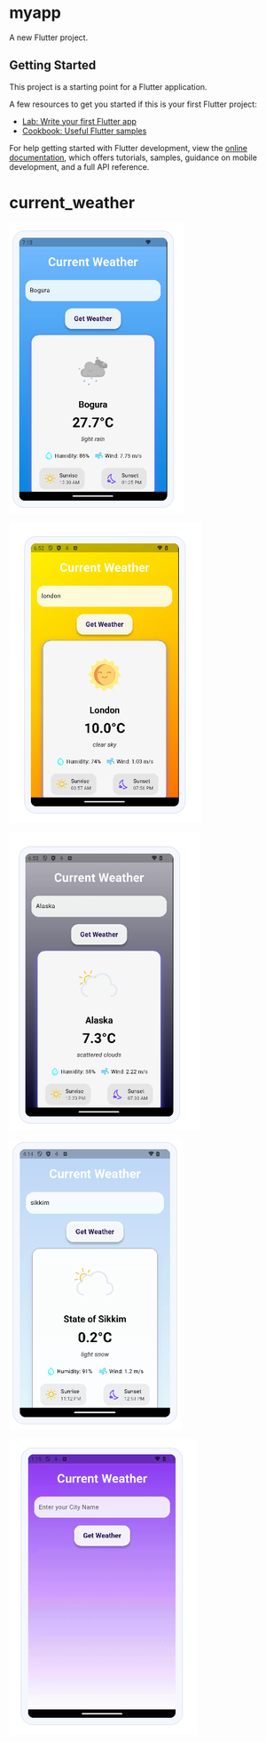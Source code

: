# myapp

A new Flutter project.

## Getting Started

This project is a starting point for a Flutter application.

A few resources to get you started if this is your first Flutter project:

- [Lab: Write your first Flutter app](https://docs.flutter.dev/get-started/codelab)
- [Cookbook: Useful Flutter samples](https://docs.flutter.dev/cookbook)

For help getting started with Flutter development, view the
[online documentation](https://docs.flutter.dev/), which offers tutorials,
samples, guidance on mobile development, and a full API reference.
# current_weather
![Rainy](https://raw.githubusercontent.com/pubsaasha/Weather/6e8f813c08d0035c05e05193fbd9837da4dd5807/Rainy.PNG)

![Sunny](https://raw.githubusercontent.com/pubsaasha/Weather/6e8f813c08d0035c05e05193fbd9837da4dd5807/Sunny.PNG)

![Cloudy](https://raw.githubusercontent.com/pubsaasha/Weather/6e8f813c08d0035c05e05193fbd9837da4dd5807/Cloudy.PNG)

![Snow](https://raw.githubusercontent.com/pubsaasha/Weather/7a2101c6e3d8b457d1bf9040b1f13b68016ede28/snow.PNG)

![Display](https://raw.githubusercontent.com/pubsaasha/Weather/6e8f813c08d0035c05e05193fbd9837da4dd5807/display.PNG)
